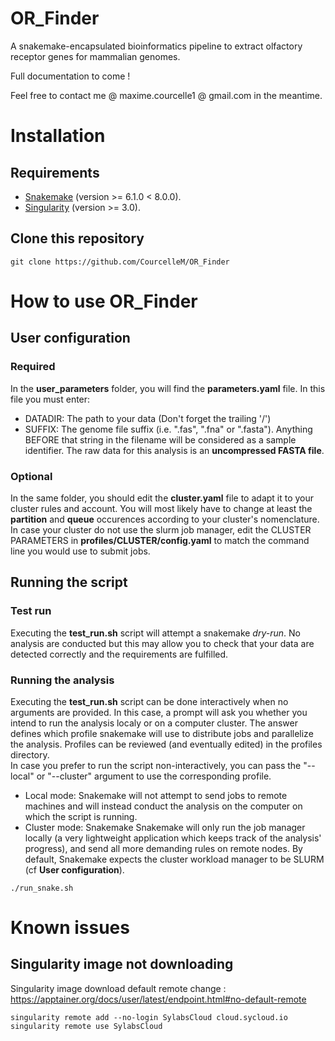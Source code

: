 # OR_Finder
A snakemake-encapsulated bioinformatics pipeline to extract olfactory receptor genes for mammalian genomes.

Full documentation to come !

Feel free to contact me @ maxime.courcelle1 @ gmail.com in the meantime.

# Installation
## Requirements
- [Snakemake](https://snakemake.readthedocs.io/en/stable/index.html) (version >= 6.1.0 < 8.0.0).
- [Singularity](https://github.com/sylabs/singularity/releases) (version >= 3.0).

## Clone this repository
```
git clone https://github.com/CourcelleM/OR_Finder
```

# How to use OR_Finder
## User configuration
### Required
In the **user_parameters** folder, you will find the **parameters.yaml** file. In this file you must enter:
- DATADIR: The path to your data (Don't forget the trailing '/')
- SUFFIX: The genome file suffix (i.e. ".fas", ".fna" or ".fasta"). Anything BEFORE that string in the filename will be considered as a sample identifier. The raw data for this analysis is an **uncompressed FASTA file**.

### Optional
In the same folder, you should edit the **cluster.yaml** file to adapt it to your cluster rules and account.
You will most likely have to change at least the **partition** and **queue** occurences according to your cluster's nomenclature.
In case your cluster do not use the slurm job manager, edit the CLUSTER PARAMETERS in **profiles/CLUSTER/config.yaml** to match the command line you would use to submit jobs.

## Running the script
### Test run
Executing the **test_run.sh** script will attempt a snakemake _dry-run_. No analysis are conducted but this may allow you to check that your data are detected correctly and the requirements are fulfilled.

### Running the analysis
Executing the **test_run.sh** script can be done interactively when no arguments are provided. In this case, a prompt will ask you whether you intend to run the analysis localy or on a computer cluster. The answer defines which profile snakemake will use to distribute jobs and parallelize the analysis. Profiles can be reviewed (and eventually edited) in the profiles directory.  
In case you prefer to run the script non-interactively, you can pass the "--local" or "--cluster" argument to use the corresponding profile.
- Local mode: Snakemake will not attempt to send jobs to remote machines and will instead conduct the analysis on the computer on which the script is running.
- Cluster mode: Snakemake Snakemake will only run the job manager locally (a very lightweight application which keeps track of the analysis' progress), and send all more demanding rules on remote nodes. By default, Snakemake expects the cluster workload manager to be SLURM (cf **User configuration**).

```
./run_snake.sh
```

# Known issues
## Singularity image not downloading
Singularity image download default remote change : https://apptainer.org/docs/user/latest/endpoint.html#no-default-remote
```
singularity remote add --no-login SylabsCloud cloud.sycloud.io
singularity remote use SylabsCloud
```
